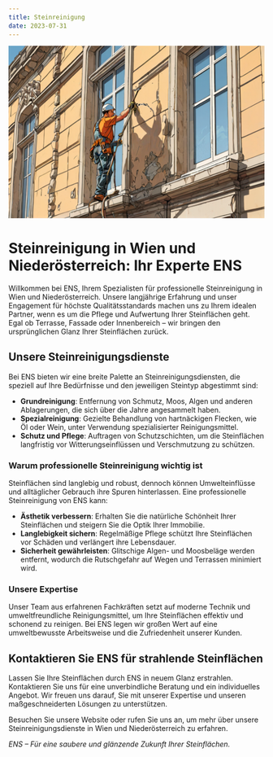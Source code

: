 ```yaml
---
title: Steinreinigung
date: 2023-07-31
---
```


![](./banner.png)

# Steinreinigung in Wien und Niederösterreich: Ihr Experte ENS

Willkommen bei ENS, Ihrem Spezialisten für professionelle Steinreinigung in Wien und Niederösterreich. Unsere langjährige Erfahrung und unser Engagement für höchste Qualitätsstandards machen uns zu Ihrem idealen Partner, wenn es um die Pflege und Aufwertung Ihrer Steinflächen geht. Egal ob Terrasse, Fassade oder Innenbereich – wir bringen den ursprünglichen Glanz Ihrer Steinflächen zurück.

## Unsere Steinreinigungsdienste

Bei ENS bieten wir eine breite Palette an Steinreinigungsdiensten, die speziell auf Ihre Bedürfnisse und den jeweiligen Steintyp abgestimmt sind:

- **Grundreinigung**: Entfernung von Schmutz, Moos, Algen und anderen Ablagerungen, die sich über die Jahre angesammelt haben.
- **Spezialreinigung**: Gezielte Behandlung von hartnäckigen Flecken, wie Öl oder Wein, unter Verwendung spezialisierter Reinigungsmittel.
- **Schutz und Pflege**: Auftragen von Schutzschichten, um die Steinflächen langfristig vor Witterungseinflüssen und Verschmutzung zu schützen.

### Warum professionelle Steinreinigung wichtig ist

Steinflächen sind langlebig und robust, dennoch können Umwelteinflüsse und alltäglicher Gebrauch ihre Spuren hinterlassen. Eine professionelle Steinreinigung von ENS kann:

- **Ästhetik verbessern**: Erhalten Sie die natürliche Schönheit Ihrer Steinflächen und steigern Sie die Optik Ihrer Immobilie.
- **Langlebigkeit sichern**: Regelmäßige Pflege schützt Ihre Steinflächen vor Schäden und verlängert ihre Lebensdauer.
- **Sicherheit gewährleisten**: Glitschige Algen- und Moosbeläge werden entfernt, wodurch die Rutschgefahr auf Wegen und Terrassen minimiert wird.

### Unsere Expertise

Unser Team aus erfahrenen Fachkräften setzt auf moderne Technik und umweltfreundliche Reinigungsmittel, um Ihre Steinflächen effektiv und schonend zu reinigen. Bei ENS legen wir großen Wert auf eine umweltbewusste Arbeitsweise und die Zufriedenheit unserer Kunden.

## Kontaktieren Sie ENS für strahlende Steinflächen

Lassen Sie Ihre Steinflächen durch ENS in neuem Glanz erstrahlen. Kontaktieren Sie uns für eine unverbindliche Beratung und ein individuelles Angebot. Wir freuen uns darauf, Sie mit unserer Expertise und unseren maßgeschneiderten Lösungen zu unterstützen.

Besuchen Sie unsere Website oder rufen Sie uns an, um mehr über unsere Steinreinigungsdienste in Wien und Niederösterreich zu erfahren.

_ENS – Für eine saubere und glänzende Zukunft Ihrer Steinflächen._
